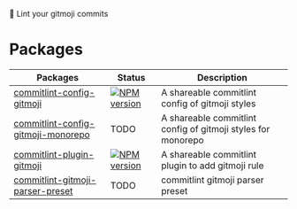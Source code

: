 🎉 Lint your gitmoji commits

# Packages

| Packages                                                          | Status                                     | Description                                                  |
| ----------------------------------------------------------------- | ------------------------------------------ | ------------------------------------------------------------ |
| [commitlint-config-gitmoji](./packages/config)                    | [![NPM version][config-image]][config-url] | A shareable commitlint config of gitmoji styles              |
| [commitlint-config-gitmoji-monorepo](./packages/config-mono-repo) | TODO                                       | A shareable commitlint config of gitmoji styles for monorepo |
| [commitlint-plugin-gitmoji](./packages/plugin)                    | [![NPM version][plugin-image]][plugin-url] | A shareable commitlint plugin to add gitmoji rule            |
| [commitlint-gitmoji-parser-preset](./packages/parser)             | TODO                                       | commitlint gitmoji parser preset                             |

<!-- npm url -->

[config-image]: http://img.shields.io/npm/v/commitlint-config-gitmoji.svg?style=flat-square&color=deepgreen&label=latest
[config-url]: http://npmjs.org/package/commitlint-config-gitmoji
[plugin-image]: http://img.shields.io/npm/v/commitlint-plugin-gitmoji.svg?style=flat-square&color=deepgreen&label=latest
[plugin-url]: http://npmjs.org/package/commitlint-plugin-gitmoji
